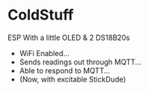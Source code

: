 # ColdStuff
ESP With a little OLED &amp; 2 DS18B20s

* WiFi Enabled...
* Sends readings out through MQTT...
* Able to respond to MQTT...
* (Now, with excitable StickDude)
